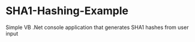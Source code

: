 # SHA1-Hashing-Example
Simple VB .Net console application that generates SHA1 hashes from user input
